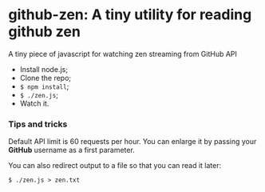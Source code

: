 # github-zen: A tiny utility for reading github zen
A tiny piece of javascript for watching zen streaming from GitHub API

- Install node.js;
- Clone the repo;
- ```$ npm install```;
- ```$ ./zen.js```; 
- Watch it.

### Tips and tricks
Default API limit is 60 requests per hour. You can enlarge it by passing your **GitHub** username as a first parameter.

You can also redirect output to a file so that you can read it later:
```
$ ./zen.js > zen.txt
```
